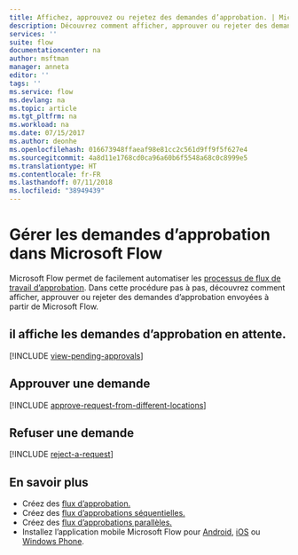 ```yaml
---
title: Affichez, approuvez ou rejetez des demandes d’approbation. | Microsoft Docs
description: Découvrez comment afficher, approuver ou rejeter des demandes d’approbation dans Microsoft Flow.
services: ''
suite: flow
documentationcenter: na
author: msftman
manager: anneta
editor: ''
tags: ''
ms.service: flow
ms.devlang: na
ms.topic: article
ms.tgt_pltfrm: na
ms.workload: na
ms.date: 07/15/2017
ms.author: deonhe
ms.openlocfilehash: 016673948ffaeaf98e81cc2c561d9ff9f5f627e4
ms.sourcegitcommit: 4a8d11e1768cd0ca96a60b6f5548a68c0c8999e5
ms.translationtype: HT
ms.contentlocale: fr-FR
ms.lasthandoff: 07/11/2018
ms.locfileid: "38949439"
---
```

# <a name="manage-approval-requests-in-microsoft-flow"></a>Gérer les demandes d’approbation dans Microsoft Flow
Microsoft Flow permet de facilement automatiser les [processus de flux de travail d’approbation](modern-approvals.md). Dans cette procédure pas à pas, découvrez comment afficher, approuver ou rejeter des demandes d’approbation envoyées à partir de Microsoft Flow.

## <a name="view-pending-approval-requests"></a>il affiche les demandes d’approbation en attente.
[!INCLUDE [view-pending-approvals](includes/view-pending-approvals.md)]

## <a name="approve-a-request"></a>Approuver une demande
[!INCLUDE [approve-request-from-different-locations](includes/approve-request-from-different-locations.md)]

## <a name="reject-a-request"></a>Refuser une demande
[!INCLUDE [reject-a-request](includes/reject-a-request.md)]

## <a name="learn-more"></a>En savoir plus
* Créez des [flux d’approbation.](modern-approvals.md)
* Créez des [flux d’approbations séquentielles.](sequential-modern-approvals.md)
* Créez des [flux d’approbations parallèles.](parallel-modern-approvals.md)
* Installez l’application mobile Microsoft Flow pour [Android](https://aka.ms/flowmobiledocsandroid), [iOS](https://aka.ms/flowmobiledocsios) ou [Windows Phone](https://aka.ms/flowmobilewindows).


